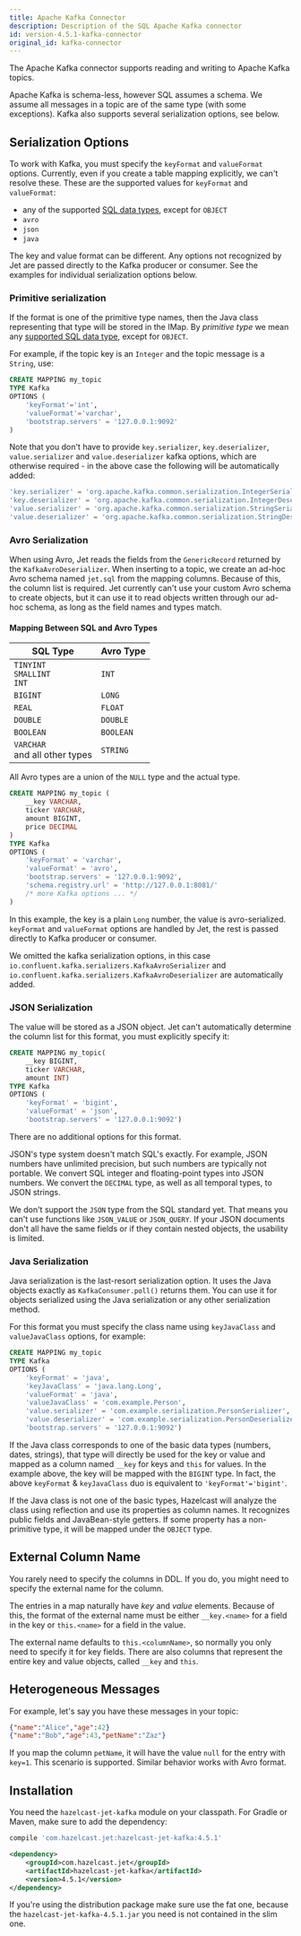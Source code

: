 ```yaml
---
title: Apache Kafka Connector
description: Description of the SQL Apache Kafka connector
id: version-4.5.1-kafka-connector
original_id: kafka-connector
---
```


The Apache Kafka connector supports reading and writing to Apache Kafka
topics.

Apache Kafka is schema-less, however SQL assumes a schema. We assume all
messages in a topic are of the same type (with some exceptions). Kafka
also supports several serialization options, see below.

## Serialization Options

To work with Kafka, you must specify the `keyFormat` and `valueFormat`
options. Currently, even if you create a table mapping explicitly, we
can't resolve these. These are the supported values for `keyFormat` and
`valueFormat`:

* any of the supported [SQL data
  types](https://docs.hazelcast.org/docs/4.2.2/manual/html-single/index.html#data-types),
  except for `OBJECT`
* `avro`
* `json`
* `java`

The key and value format can be different. Any options not recognized by
Jet are passed directly to the Kafka producer or consumer. See the
examples for individual serialization options below.

### Primitive serialization

If the format is one of the primitive type names, then the Java class
representing that type will be stored in the IMap. By _primitive type_
we mean any [supported SQL data
type](https://docs.hazelcast.org/docs/4.2.2/manual/html-single/index.html#data-types),
except for `OBJECT`.

For example, if the topic key is an `Integer` and the topic message is a
`String`, use:

```sql
CREATE MAPPING my_topic
TYPE Kafka
OPTIONS (
    'keyFormat'='int',
    'valueFormat'='varchar',
    'bootstrap.servers' = '127.0.0.1:9092'
)
```

Note that you don't have to provide `key.serializer`,
`key.deserializer`, `value.serializer` and `value.deserializer` kafka
options, which are otherwise required - in the above case the following
will be automatically added:

```sql
'key.serializer' = 'org.apache.kafka.common.serialization.IntegerSerializer',
'key.deserializer' = 'org.apache.kafka.common.serialization.IntegerDeserializer',
'value.serializer' = 'org.apache.kafka.common.serialization.StringSerializer',
'value.deserializer' = 'org.apache.kafka.common.serialization.StringDeserializer'
```

### Avro Serialization

When using Avro, Jet reads the fields from the `GenericRecord` returned
by the `KafkaAvroDeserializer`. When inserting to a topic, we create an
ad-hoc Avro schema named `jet.sql` from the mapping columns. Because of
this, the column list is required. Jet currently can't use your custom
Avro schema to create objects, but it can use it to read objects written
through our ad-hoc schema, as long as the field names and types match.

#### Mapping Between SQL and Avro Types

| SQL Type | Avro Type |
| - | - |
| `TINYINT`<br/>`SMALLINT`<br/>`INT` | `INT` |
| `BIGINT` | `LONG` |
| `REAL` | `FLOAT` |
| `DOUBLE` | `DOUBLE` |
| `BOOLEAN` | `BOOLEAN` |
| `VARCHAR`<br/>and all other types | `STRING` |

All Avro types are a union of the `NULL` type and the actual type.

```sql
CREATE MAPPING my_topic (
    __key VARCHAR,
    ticker VARCHAR,
    amount BIGINT,
    price DECIMAL
)
TYPE Kafka
OPTIONS (
    'keyFormat' = 'varchar',
    'valueFormat' = 'avro',
    'bootstrap.servers' = '127.0.0.1:9092',
    'schema.registry.url' = 'http://127.0.0.1:8081/'
    /* more Kafka options ... */
)
```

In this example, the key is a plain `Long` number, the value is
avro-serialized. `keyFormat` and `valueFormat` options are handled by
Jet, the rest is passed directly to Kafka producer or consumer.

We omitted the kafka serialization options, in this case
`io.confluent.kafka.serializers.KafkaAvroSerializer` and
`io.confluent.kafka.serializers.KafkaAvroDeserializer` are automatically
added.

### JSON Serialization

The value will be stored as a JSON object. Jet can't automatically
determine the column list for this format, you must explicitly specify
it:

```sql
CREATE MAPPING my_topic(
    __key BIGINT,
    ticker VARCHAR,
    amount INT)
TYPE Kafka
OPTIONS (
    'keyFormat' = 'bigint',
    'valueFormat' = 'json',
    'bootstrap.servers' = '127.0.0.1:9092')
```

There are no additional options for this format.

JSON's type system doesn't match SQL's exactly. For example, JSON
numbers have unlimited precision, but such numbers are typically not
portable. We convert SQL integer and floating-point types into JSON
numbers. We convert the `DECIMAL` type, as well as all temporal types,
to JSON strings.

We don't support the `JSON` type from the SQL standard yet. That means
you can't use functions like `JSON_VALUE` or `JSON_QUERY`. If your JSON
documents don't all have the same fields or if they contain nested
objects, the usability is limited.

### Java Serialization

Java serialization is the last-resort serialization option. It uses the
Java objects exactly as `KafkaConsumer.poll()` returns them. You can use
it for objects serialized using the Java serialization or any other
serialization method.

For this format you must specify the class name using `keyJavaClass` and
`valueJavaClass` options, for example:

```sql
CREATE MAPPING my_topic
TYPE Kafka
OPTIONS (
    'keyFormat' = 'java',
    'keyJavaClass' = 'java.lang.Long',
    'valueFormat' = 'java',
    'valueJavaClass' = 'com.example.Person',
    'value.serializer' = 'com.example.serialization.PersonSerializer',
    'value.deserializer' = 'com.example.serialization.PersonDeserializer',
    'bootstrap.servers' = '127.0.0.1:9092')
```

If the Java class corresponds to one of the basic data types (numbers,
dates, strings), that type will directly be used for the key or value
and mapped as a column named `__key` for keys and `this` for values. In
the example above, the key will be mapped with the `BIGINT` type. In
fact, the above `keyFormat` & `keyJavaClass` duo is equivalent to
`'keyFormat'='bigint'`.

If the Java class is not one of the basic types, Hazelcast will analyze
the class using reflection and use its properties as column names. It
recognizes public fields and JavaBean-style getters. If some property
has a non-primitive type, it will be mapped under the `OBJECT` type.

## External Column Name

You rarely need to specify the columns in DDL. If you do, you might need
to specify the external name for the column.

The entries in a map naturally have _key_ and _value_ elements. Because
of this, the format of the external name must be either `__key.<name>`
for a field in the key or `this.<name>` for a field in the value.

The external name defaults to `this.<columnName>`, so normally you only
need to specify it for key fields. There are also columns that represent
the entire key and value objects, called `__key` and `this`.

## Heterogeneous Messages

For example, let's say you have these messages in your topic:

```json
{"name":"Alice","age":42}
{"name":"Bob","age":43,"petName":"Zaz"}
```

If you map the column `petName`, it will have the value `null` for the
entry with `key=1`. This scenario is supported. Similar behavior works
with Avro format.

## Installation

You need the `hazelcast-jet-kafka` module on your classpath. For
Gradle or Maven, make sure to add the dependency:

<!--DOCUSAURUS_CODE_TABS-->

<!--Gradle-->

```groovy
compile 'com.hazelcast.jet:hazelcast-jet-kafka:4.5.1'
```

<!--Maven-->

```xml
<dependency>
    <groupId>com.hazelcast.jet</groupId>
    <artifactId>hazelcast-jet-kafka</artifactId>
    <version>4.5.1</version>
</dependency>
```

<!--END_DOCUSAURUS_CODE_TABS-->

If you're using the distribution package make sure use the fat one,
because the `hazelcast-jet-kafka-4.5.1.jar` you need is not
contained in the slim one.
